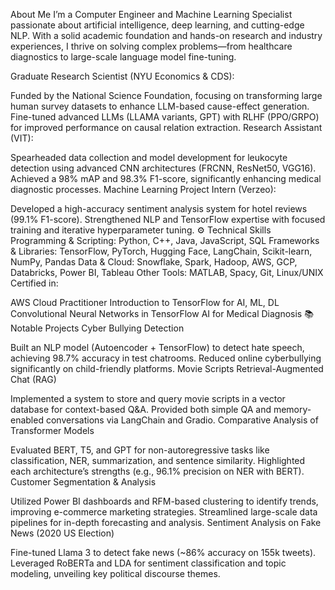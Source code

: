 About Me
I’m a Computer Engineer and Machine Learning Specialist passionate about artificial intelligence, deep learning, and cutting-edge NLP. With a solid academic foundation and hands-on research and industry experiences, I thrive on solving complex problems—from healthcare diagnostics to large-scale language model fine-tuning.

Graduate Research Scientist (NYU Economics & CDS):

Funded by the National Science Foundation, focusing on transforming large human survey datasets to enhance LLM-based cause-effect generation.
Fine-tuned advanced LLMs (LLAMA variants, GPT) with RLHF (PPO/GRPO) for improved performance on causal relation extraction.
Research Assistant (VIT):

Spearheaded data collection and model development for leukocyte detection using advanced CNN architectures (FRCNN, ResNet50, VGG16).
Achieved a 98% mAP and 98.3% F1-score, significantly enhancing medical diagnostic processes.
Machine Learning Project Intern (Verzeo):

Developed a high-accuracy sentiment analysis system for hotel reviews (99.1% F1-score).
Strengthened NLP and TensorFlow expertise with focused training and iterative hyperparameter tuning.
⚙️ Technical Skills
Programming & Scripting: Python, C++, Java, JavaScript, SQL
Frameworks & Libraries: TensorFlow, PyTorch, Hugging Face, LangChain, Scikit-learn, NumPy, Pandas
Data & Cloud: Snowflake, Spark, Hadoop, AWS, GCP, Databricks, Power BI, Tableau
Other Tools: MATLAB, Spacy, Git, Linux/UNIX
Certified in:

AWS Cloud Practitioner
Introduction to TensorFlow for AI, ML, DL
Convolutional Neural Networks in TensorFlow
AI for Medical Diagnosis
📚 Notable Projects
Cyber Bullying Detection

Built an NLP model (Autoencoder + TensorFlow) to detect hate speech, achieving 98.7% accuracy in test chatrooms.
Reduced online cyberbullying significantly on child-friendly platforms.
Movie Scripts Retrieval-Augmented Chat (RAG)

Implemented a system to store and query movie scripts in a vector database for context-based Q&A.
Provided both simple QA and memory-enabled conversations via LangChain and Gradio.
Comparative Analysis of Transformer Models

Evaluated BERT, T5, and GPT for non-autoregressive tasks like classification, NER, summarization, and sentence similarity.
Highlighted each architecture’s strengths (e.g., 96.1% precision on NER with BERT).
Customer Segmentation & Analysis

Utilized Power BI dashboards and RFM-based clustering to identify trends, improving e-commerce marketing strategies.
Streamlined large-scale data pipelines for in-depth forecasting and analysis.
Sentiment Analysis on Fake News (2020 US Election)

Fine-tuned Llama 3 to detect fake news (~86% accuracy on 155k tweets).
Leveraged RoBERTa and LDA for sentiment classification and topic modeling, unveiling key political discourse themes.
